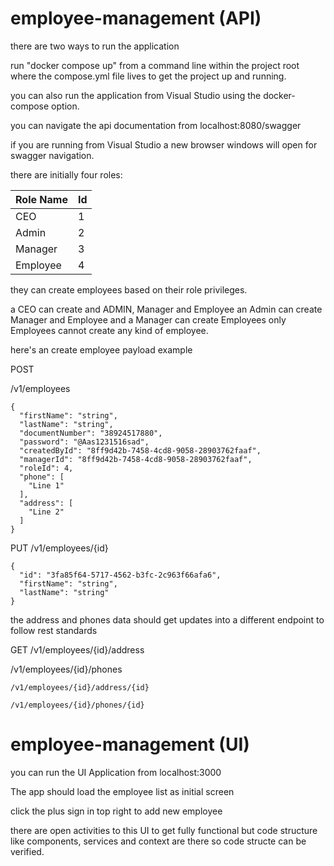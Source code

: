 # employee-management (API)

there are two ways to run the application

run "docker compose up" from a command line within the project root where the compose.yml file lives to get the project up and running.

you can also run the application from Visual Studio using the docker-compose option.

you can navigate the api documentation from localhost:8080/swagger

if you are running from Visual Studio a new browser windows will open for swagger navigation.

there are initially four roles:

| Role Name  | Id |
| ------------- | ------------- |
| CEO  | 1  |
| Admin  | 2  |
| Manager  | 3  |
| Employee  | 4  |

they can create employees based on their role privileges.

a CEO can create and ADMIN, Manager and Employee
an Admin can create Manager and Employee
and a Manager can create Employees only
Employees cannot create any kind of employee.


here's an create employee payload example

POST

/v1/employees

```
{
  "firstName": "string",
  "lastName": "string",
  "documentNumber": "38924517880",
  "password": "@Aas1231516sad",
  "createdById": "8ff9d42b-7458-4cd8-9058-28903762faaf",
  "managerId": "8ff9d42b-7458-4cd8-9058-28903762faaf",
  "roleId": 4,
  "phone": [
    "Line 1"
  ],
  "address": [
    "Line 2"
  ]
}
```

PUT
/v1/employees/{id}
```
{
  "id": "3fa85f64-5717-4562-b3fc-2c963f66afa6",
  "firstName": "string",
  "lastName": "string"
}
```

the address and phones data should get updates into a different endpoint to follow rest standards

GET
/v1/employees/{id}/address

/v1/employees/{id}/phones

```
/v1/employees/{id}/address/{id}

/v1/employees/{id}/phones/{id}
```

# employee-management (UI)

you can run the UI Application from localhost:3000

The app should load the employee list as initial screen

click the plus sign in top right to add new employee

there are open activities to this UI  to get fully functional but code structure
like components, services and context are there so code structe can be verified.
